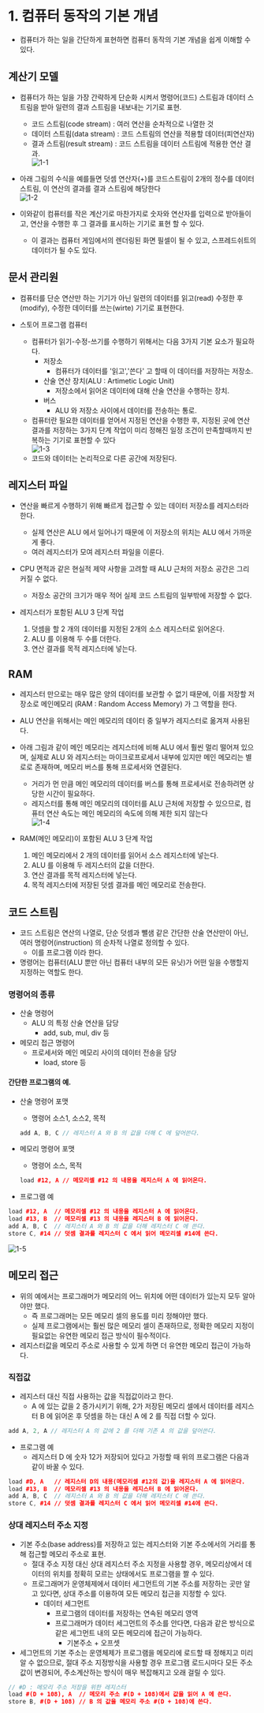 # 1. 컴퓨터 동작의 기본 개념
- 컴퓨터가 하는 일을 간단하게 표현하면 컴퓨터 동작의 기본 개념을 쉽게 이해할 수 있다.                                                                                   


## 계산기 모델
- 컴퓨터가 하는 일을 가장 간략하게 단순화 시켜서 명령어(코드) 스트림과 데이터 스트림을 받아 일련의 결과 스트림을 내보내는 기기로 표현.
  - 코드 스트림(code stream)   : 여러 연산을 순차적으로 나열한 것  
  - 데이터 스트림(data stream) : 코드 스트림의 연산을 적용할 데이터(피연산자)
  - 결과 스트림(result stream) : 코드 스트림을 데이터 스트림에 적용한 연산 결과.  
![1-1]( https://github.com/martinkang/Study/blob/master/InsideMachine/img/1-1.png )



- 아래 그림의 수식을 예를들면 덧셈 연산자(+)를 코드스트림이 2개의 정수를 데이터 스트림, 이 연산의 결과를 결과 스트림에 해당한다     
![1-2]( https://github.com/martinkang/Study/blob/master/InsideMachine/img/1-2.png )

- 이와같이 컴퓨터를 작은 계산기로 마찬가지로 숫자와 연산자를 입력으로 받아들이고, 연산을 수행한 후 그 결과를 표시하는 기기로 표현 할 수 있다.
  - 이 결과는 컴퓨터 게임에서의 렌더링된 화면 필셀이 될 수 있고, 스프레드쉬트의 데이터가 될 수도 있다.


## 문서 관리원
- 컴퓨터를 단순 연산만 하는 기기가 아닌 일련의 데이터를 읽고(read) 수정한 후 (modify), 수정한 데이터를 쓰는(wirte) 기기로 표현한다.

- 스토어 프로그램 컴퓨터
  - 컴퓨터가 읽기-수정-쓰기를 수행하기 위해서는 다음 3가지 기본 요소가 필요하다.
    - 저장소
      - 컴퓨터가 데이터를 '읽고','쓴다' 고 할때 이 데이터를 저장하는 저장소.
    - 산술 연산 장치(ALU : Artimetic Logic Unit)
      - 저장소에서 읽어온 데이터에 대해 산술 연산을 수행하는 장치.
    - 버스
      - ALU 와 저장소 사이에서 데이터를 전송하는 통로.
  - 컴퓨터란 필요한 데이터를 얻어서 지정된 연산을 수행한 후, 지정된 곳에 연산 결과를 저장하는 3가지 단계 작업이 미리 정해진 일정 조건이 만족할때까지 반복하는 기기로 표현할 수 있다    
![1-3]( https://github.com/martinkang/Study/blob/master/InsideMachine/img/1-3.png )
  - 코드와 데이터는 논리적으로 다른 공간에 저장된다.


## 레지스터 파일
- 연산을 빠르게 수행하기 위해 빠르게 접근할 수 있는 데이터 저장소를 레지스터라 한다.
  - 실제 연산은 ALU 에서 일어나기 때문에 이 저장소의 위치는 ALU 에서 가까운게 좋다.
  - 여러 레지스터가 모여 레지스터 파일을 이룬다.
- CPU 면적과 같은 현실적 제약 사항을 고려할 때 ALU 근처의 저장소 공간은 그리 커질 수 없다.
  - 저장소 공간의 크기가 매우 적어 실제 코드 스트림의 일부밖에 저장할 수 없다.


- 레지스터가 포함된 ALU 3 단계 작업
  1. 덧셈을 할 2 개의 데이터를 지정된 2개의 소스 레지스터로 읽어온다.
  2. ALU 를 이용해 두 수를 더한다.
  3. 연산 결과를 목적 레지스터에 넣는다.

## RAM
- 레지스터 만으로는 매우 많은 양의 데이터를 보관할 수 없기 때문에, 이를 저장할 저장소로 메인메모리 (RAM : Random Access Memory) 가 그 역할을 한다.  
- ALU 연산을 위해서는 메인 메모리의 데이터 중 일부가 레지스터로 옮겨져 사용된다.
- 아래 그림과 같이 메인 메모리는 레지스터에 비해 ALU 에서 훨씬 멀리 떨어져 있으며, 실제로 ALU 와 레지스터는 마이크로프로세서 내부에 있지만 메인 메모리는 별로로 존재하며, 메모리 버스를 통해 프로세서와 연결된다.
  - 거리가 먼 만큼 메인 메모리의 데이터를 버스를 통해 프로세서로 전송하려면 상당한 시간이 필요하다.
  - 레지스터를 통해 메인 메모리의 데이터를 ALU 근처에 저장할 수 있으므로, 컴퓨터 연산 속도는 메인 메모리의 속도에 의해 제한 되지 않는다   
![1-4]( https://github.com/martinkang/Study/blob/master/InsideMachine/img/1-4.png )


- RAM(메인 메모리)이 포함된 ALU 3 단계 작업
  1. 메인 메모리에서 2 개의 데이터를 읽어서 소스 레지스터에 넣는다.
  2. ALU 를 이용해 두 레지스터의 값을 더한다.
  3. 연산 결과를 목적 레지스터에 넣는다.
  4. 목적 레지스터에 저장된 덧셈 결과를 메인 메모리로 전송한다.


## 코드 스트림
- 코드 스트림은 연산의 나열로, 단순 덧셈과 뺄샘 같은 간단한 산술 연산만이 아닌, 여러 명령어(instruction) 의 순차적 나열로 정의할 수 있다.
    - 이를 프로그램 이라 한다.
- 명령어는 컴퓨터(ALU 뿐만 아닌 컴퓨터 내부의 모든 유닛)가 어떤 일을 수행할지 지정하는 역할도 한다.
### 명령어의 종류
  - 산술 명령어
    - ALU 의 특정 산술 연산을 담당
      - add, sub, mul, div 등
  - 메모리 접근 명령어
    - 프로세서와 메인 메모리 사이의 데이터 전송을 담당
      - load, store 등

#### 간단한 프로그램의 예.
- 산술 명령어 포맷
  - 명령어 소스1, 소스2, 목적
  ```c++
  add A, B, C // 레지스터 A 와 B 의 값을 더해 C 에 덮어쓴다.
  ```
- 메모리 명령어 포맷
  - 명령어 소스, 목적
  ```c++
  load #12, A // 메모리셀 #12 의 내용을 레지스터 A 에 읽어온다.
  ```

- 프로그램 예
```c++
load #12, A  // 메모리셀 #12 의 내용을 레지스터 A 에 읽어온다.
load #13, B  // 메모리셀 #13 의 내용을 레지스터 B 에 읽어온다.
add A, B, C  // 레지스터 A 와 B 의 값을 더해 레지스터 C 에 쓴다.
store C, #14 // 덧셈 결과를 레지스터 C 에서 읽어 메모리셀 #14에 쓴다.
```
![1-5]( https://github.com/martinkang/Study/blob/master/InsideMachine/img/1-5.png )


## 메모리 접근
- 위의 예에서는 프로그래머가 메모리의 어느 위치에 어떤 데이터가 있는지 모두 알아야만 했다.
  - 즉 프로그래머는 모든 메모리 셀의 용도를 미리 정해야만 했다.
  - 실제 프로그램에서는 훨씬 많은 메모리 셀이 존재하므로, 정확한 메모리 지정이 필요없는 유연한 메모리 접근 방식이 필수적이다.
- 레지스터값을 메모리 주소로 사용할 수 있게 하면 더 유연한 메모리 접근이 가능하다.


### 직접값
- 레지스터 대신 직접 사용하는 값을 직접값이라고 한다.
  - A 에 있는 값을 2 증가시키기 위해, 2가 저장된 메모리 셀에서 데이터를 레지스터 B 에 읽어온 후 덧셈을 하는 대신 A 에 2 를 직접 더할 수 있다.
```c++
add A, 2, A // 레지스터 A 의 값에 2 를 더해 기존 A 의 값을 덮어쓴다.
```

- 프로그램 예
  - 레지스터 D 에 숫자 12가 저장되어 있다고 가정할 때 위의 프로그램은 다음과 같이 바꿀 수 있다.
```c++
load #D, A   // 레지스터 D의 내용(메모리셀 #12의 값)을 레지스터 A 에 읽어온다.
load #13, B  // 메모리셀 #13 의 내용을 레지스터 B 에 읽어온다.
add A, B, C  // 레지스터 A 와 B 의 값을 더해 레지스터 C 에 쓴다.
store C, #14 // 덧셈 결과를 레지스터 C 에서 읽어 메모리셀 #14에 쓴다.
```


### 상대 레지스터 주소 지정
- 기본 주소(base address)를 저장하고 있는 레지스터와 기본 주소에서의 거리를 통해 접근할 메모리 주소로 표현.
  - 절대 주소 지정 대신 상대 레지스터 주소 지정을 사용할 경우, 메모리상에서 데이터의 위치를 정확히 모르는 상태에서도 프로그램을 짤 수 있다.
  - 프로그래머가 운영체제에서 데이터 세그먼트의 기본 주소를 저장하는 곳만 알고 있다면, 상대 주소를 이용하여 모든 메모리 접근을 지정할 수 있다.
    - 데이터 세그먼트
      - 프로그램의 데이터를 저장하는 연속된 메모리 영역
      - 프로그래머가 데이터 세그먼트의 주소를 안다면, 다음과 같은 방식으로 같은 세그먼트 내의 모든 메모리에 접근이 가능하다.
        - 기본주소 + 오프셋
- 세그먼트의 기본 주소는 운영체제가 프로그램을 메모리에 로드할 때 정해지고 미리 알 수 없으므로, 절대 주소 지정방식을 사용할 경우 프로그램 로드시마다 모든 주소값이 변경되어, 주소계산하는 방식이 매우 복잡해지고 오래 걸릴 수 있다.
```c++
// #D : 메모리 주소 저장을 위한 레지스터
load #(D + 108), A  // 메모리 주소 #(D + 108)에서 값을 읽어 A 에 쓴다.
store B, #(D + 108) // B 의 값을 메모리 주소 #(D + 108)에 쓴다.
```
